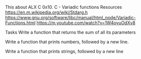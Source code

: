 This about ALX C 0x10. C - Variadic functions
Resources
https://en.m.wikipedia.org/wiki/Stdarg.h
https://www.gnu.org/software/libc/manual/html_node/Variadic-Functions.html
https://m.youtube.com/watch?v=1W4oyuOdXv8

Tasks
Write a function that returns the sum of all its parameters

Write a function that prints numbers, followed by a new line.

Write a function that prints strings, followed by a new line
